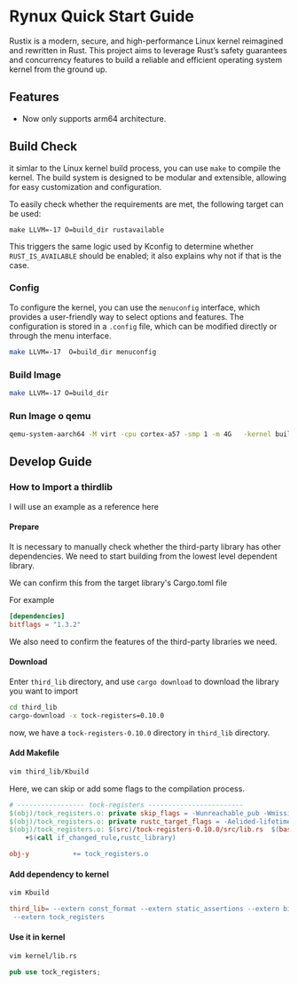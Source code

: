 # Rynux Quick Start Guide
Rustix is a modern, secure, and high-performance Linux kernel reimagined and rewritten in Rust. This project aims to leverage Rust’s safety guarantees and concurrency features to build a reliable and efficient operating system kernel from the ground up.


## Features

- Now only supports arm64 architecture.

## Build Check
it simlar to the Linux kernel build process, you can use `make` to compile the kernel. The build system is designed to be modular and extensible, allowing for easy customization and configuration.

To easily check whether the requirements are met, the following target can be used:
```shell
make LLVM=-17 O=build_dir rustavailable
```
This triggers the same logic used by Kconfig to determine whether `RUST_IS_AVAILABLE` should be enabled; it also explains why not if that is the case.

### Config

To configure the kernel, you can use the `menuconfig` interface, which provides a user-friendly way to select options and features. The configuration is stored in a `.config` file, which can be modified directly or through the menu interface.

```bash
make LLVM=-17  O=build_dir menuconfig
```

### Build Image

```bash
make LLVM=-17 O=build_dir
```

### Run Image o qemu

```bash
qemu-system-aarch64 -M virt -cpu cortex-a57 -smp 1 -m 4G   -kernel build_dir/arch/arm64/boot/Image  -nographic    -append " earlycon root=/dev/ram rdinit=/bin/sh "
```


## Develop Guide

### How to Import a thirdlib

I will use an example as a reference here

#### Prepare

It is necessary to manually check whether the third-party library has other
dependencies. We need to start building from the lowest level dependent library.

We can confirm this from the target library's Cargo.toml file

For example
```toml
[dependencies]
bitflags = "1.3.2"
```

We also need to confirm the features of the third-party libraries we need.

#### Download

Enter `third_lib` directory, and use `cargo download` to download the 
library you want to import

```bash
cd third_lib
cargo-download -x tock-registers=0.10.0
```
now, we have a `tock-registers-0.10.0` directory in `third_lib` directory.

#### Add Makefile

```bash
vim third_lib/Kbuild
```

Here, we can skip or add some flags to the compilation process.

```makefile
# ----------------- tock-registers ------------------------
$(obj)/tock_registers.o: private skip_flags = -Wunreachable_pub -Wmissing_docs
$(obj)/tock_registers.o: private rustc_target_flags = -Aelided-lifetimes-in-paths
$(obj)/tock_registers.o: $(src)/tock-registers-0.10.0/src/lib.rs  $(base_libs) FORCE
	+$(call if_changed_rule,rustc_library)

obj-y 			+= tock_registers.o

```

#### Add dependency to kernel

```bash
vim Kbuild
```

```makefile
third_lib= --extern const_format --extern static_assertions --extern bitflags \
 --extern tock_registers
```

#### Use it in kernel

```bash
vim kernel/lib.rs
```

```rust
pub use tock_registers;
```
